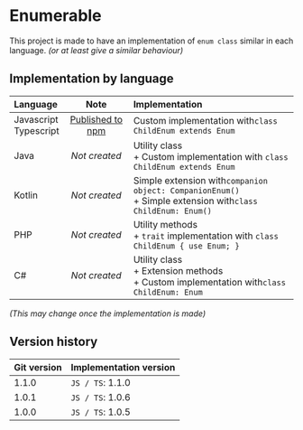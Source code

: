 # Enumerable

This project is made to have an implementation of `enum class` similar in each language.
_(or at least give a similar behaviour)_

## Implementation by language

| Language                  |                                  Note                                  | Implementation                                                                                                |
|:--------------------------|:----------------------------------------------------------------------:|:--------------------------------------------------------------------------------------------------------------|
| Javascript<br/>Typescript | [Published to npm](https://www.npmjs.com/package/@joookiwi/enumerable) | Custom implementation with`class ChildEnum extends Enum`                                                      |
| Java                      |                             _Not created_                              | Utility class<br/>+ Custom implementation with `class ChildEnum extends Enum`                                 |
| Kotlin                    |                             _Not created_                              | Simple extension with`companion object: CompanionEnum()`<br/>+ Simple extension with`class ChildEnum: Enum()` |
| PHP                       |                             _Not created_                              | Utility methods<br/>+ `trait` implementation with `class ChildEnum { use Enum; }`                             |
| C#                        |                             _Not created_                              | Utility class<br/>+ Extension methods<br/>+ Custom implementation with`class ChildEnum: Enum`                 |

_(This may change once the implementation is made)_

## Version history

| Git version | Implementation version |
|-------------|------------------------|
| 1.1.0       | `JS / TS`: 1.1.0       |
| 1.0.1       | `JS / TS`: 1.0.6       |
| 1.0.0       | `JS / TS`: 1.0.5       |
